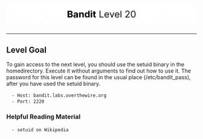 # ![Bandit Level 20](https://github.com/YunusEmreAlps/Scenarios/blob/master/ctf-bandit/assets/Bandit20.png?raw=true)

---

## Level Goal

To gain access to the next level, you should use the setuid binary in the homedirectory. Execute it without arguments to find out how to use it. The password for this level can be found in the usual place (/etc/bandit_pass), after you have used the setuid binary.

``` {.sh}
  - Host: bandit.labs.overthewire.org
  - Port: 2220
```

### Helpful Reading Material

``` {.sh}
  - setuid on Wikipedia
```
